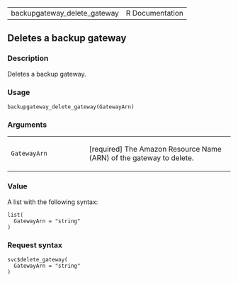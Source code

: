 <table style="width: 100%;">
<tbody>
<tr class="odd">
<td>backupgateway_delete_gateway</td>
<td style="text-align: right;">R Documentation</td>
</tr>
</tbody>
</table>

## Deletes a backup gateway

### Description

Deletes a backup gateway.

### Usage

    backupgateway_delete_gateway(GatewayArn)

### Arguments

<table>
<colgroup>
<col style="width: 35%" />
<col style="width: 65%" />
</colgroup>
<tbody>
<tr class="odd">
<td><code
id="backupgateway_delete_gateway_:_GatewayArn">GatewayArn</code></td>
<td><p>[required] The Amazon Resource Name (ARN) of the gateway to
delete.</p></td>
</tr>
</tbody>
</table>

### Value

A list with the following syntax:

    list(
      GatewayArn = "string"
    )

### Request syntax

    svc$delete_gateway(
      GatewayArn = "string"
    )
